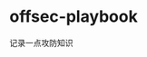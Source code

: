 





















































































































































# offsec-playbook
记录一点攻防知识
